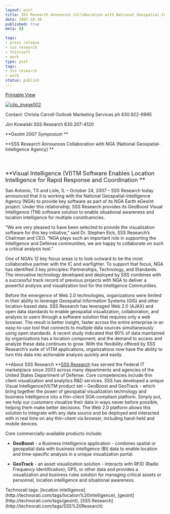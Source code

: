 ```yaml
---
layout: post
title: SSS Research Announces Collaboration with National Geospatial-Intelligence Agency (NGA)
date: 2007-10-30
published: true
meta: {}

tags:
- press release
- sss research
- thincsoft
- work
type: post
tags:
- sss research
- work
status: publish
---
```

<div class="wlWriterSmartContent" style="margin: 0px;padding: 0px">

[Printable View](http://www.andyeick.com/_blogMedia/7f9ec5c82643_B7DE/GeoInt_NGA_announcement_FINAL_10_24_07.pdf)

</div>

[![clip_image002](http://www.andyeick.com/_blogMedia/7f9ec5c82643_B7DE/clip_image002.jpg)](http://www.sss-research.com)



Contact: Christa Carroll Outlook Marketing Services ph 630.922-6995



Jim Kowalski SSS Research 630.207-4120



**GeoInt 2007 Symposium **



**SSS Research Announces Collaboration with NGA (National Geospatial-Intelligence Agency) **

<font size="4">

 

**Visual Intelligence (VI)TM Software Enables Location Intelligence for Rapid Response and Coordination **<br /></font>

San Antonio, TX and Lisle, IL – October 24, 2007 – SSS Research today announced that it is working with the National Geospatial-Intelligence Agency (NGA) to provide key software as part of its NGA Earth eGeoInt project. Under this relationship, SSS Research provides its GeoBoost Visual Intelligence (TM) software solution to enable situational awareness and location intelligence for multiple constituencies.



“We are very pleased to have been selected to provide the visualization software for this key initiative,” said Dr. Stephen Eick, SSS Research’s Chairman and CEO. “NGA plays such an important role in supporting the Intelligence and Defense communities, we are happy to collaborate on such a critical analysis tool.”



One of NGA’s 12 key focus areas is to look outward to be the most collaborative partner with the IC and warfighter. To support that focus, NGA has identified 3 key principles: Partnerships, Technology, and Standards. The innovative technology developed and deployed by SSS combines with a successful track record of previous projects with NGA to deliver a powerful analysis and visualization tool for the Intelligence Communities.



Before the emergence of Web 2.0 technologies, organizations were limited in their ability to leverage Geospatial Information Systems (GIS) and other location-based data. SSS Research has leveraged Web 2.0 (AJAX) and open data standards to enable geospatial visualization, collaboration, and analysis to users through a software solution that requires only a web browser. The result is better insight, faster across the entire enterprise in an easy-to-use tool that connects to multiple data sources simultaneously using open standards. A recent study indicated that 80% of data maintained by organizations has a location component; and the demand to access and analyze these data continues to grow. With the flexibility offered by SSS Research’s suite of VITM applications, organizations now have the ability to turn this data into actionable analysis quickly and easily.



**About SSS Research **[SSS Research](http://www.sss-research.com) has served the Federal IT marketplace since 2003 across many departments and agencies of the United States Department of Defense. Core competencies include thin client visualization and analytics R&D services. SSS has developed a unique Visual Intelligence(VI)TM product set – GeoBoost and GeoTrack - which bring together the power of geospatial visualization technology and business intelligence into a thin-client SOA-compliant platform. Simply put, we help our customers visualize their data in ways never before possible, helping them make better decisions. The Web 2.0 platform allows this solution to integrate with any data source and be deployed and interacted with in real time on any thin-client via browser, including hand-held and mobile devices.



Core commercially-available products include:

- **GeoBoost** - a Business Intelligence application - combines spatial or geospatial data with business intelligence (BI) data to enable location and time-specific analysis in a unique visualization portal.

- **GeoTrack** - an asset visualization solution - interacts with RFID (Radio Frequency Identification), GPS, or other data and provides a visualization and business rules solution for managing critical assets or personnel, location intelligence and situational awareness.

<div class="wlWriterSmartContent" style="margin: 0px;padding: 0px">Technorati tags: [location intelligence](http://technorati.com/tags/location%20intelligence), [geoint](http://technorati.com/tags/geoint), [SSS Research](http://technorati.com/tags/SSS%20Research)</div>
